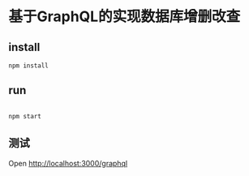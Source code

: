 # 基于GraphQL的实现数据库增删改查

## install
```
npm install
```

## run
```

npm start
```

## 测试

Open [http://localhost:3000/graphql](http://localhost:3000/graphql)
